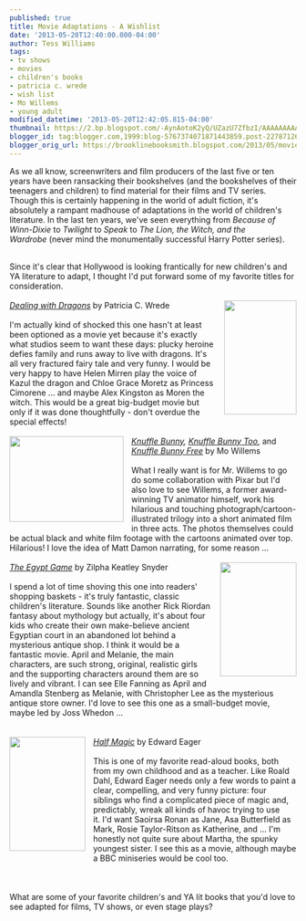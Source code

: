 ```yaml
---
published: true
title: Movie Adaptations - A Wishlist
date: '2013-05-20T12:40:00.000-04:00'
author: Tess Williams
tags:
- tv shows
- movies
- children's books
- patricia c. wrede
- wish list
- Mo Willems
- young adult
modified_datetime: '2013-05-20T12:42:05.815-04:00'
thumbnail: https://2.bp.blogspot.com/-AynAotoK2yQ/UZazU7ZfbzI/AAAAAAAAAeU/OFGPvn96X5o/s72-c/dealing.jpg
blogger_id: tag:blogger.com,1999:blog-5767374071871443859.post-2278712635305961240
blogger_orig_url: https://brooklinebooksmith.blogspot.com/2013/05/movie-adaptations-wishlist.html
---
```


As we all know, screenwriters and film producers of the last five or ten years have been ransacking their bookshelves (and the bookshelves of their teenagers and children) to find material for their films and TV series. Though this is certainly happening in the world of adult fiction, it's absolutely a rampant madhouse of adaptations in the world of children's literature. In the last ten years, we've seen everything from <i>Because of Winn-Dixie</i>&nbsp;to <i>Twilight</i>&nbsp;to <i>Speak </i>to <i>The Lion, the Witch, and the Wardrobe</i>&nbsp;(never mind the monumentally successful Harry Potter series).<br /><br /><div style="text-align: right;"></div>Since it's clear that Hollywood is looking frantically for new children's and YA literature to adapt, I thought I'd put forward some of my favorite titles for consideration.<br /><br /><a href="https://2.bp.blogspot.com/-AynAotoK2yQ/UZazU7ZfbzI/AAAAAAAAAeU/OFGPvn96X5o/s1600/dealing.jpg" imageanchor="1" style="clear: right; float: right; margin-bottom: 1em; margin-left: 1em;"><img border="0" src="https://2.bp.blogspot.com/-AynAotoK2yQ/UZazU7ZfbzI/AAAAAAAAAeU/OFGPvn96X5o/s1600/dealing.jpg" height="200" width="127" /></a><i><a href="https://www.brooklinebooksmith-shop.com/book/9780152045661">Dealing with Dragons</a>&nbsp;</i>by Patricia C. Wrede<br /><br />I'm actually kind of shocked this one hasn't at least been optioned as a movie yet because it's exactly what studios seem to want these days: plucky heroine defies family and runs away to live with dragons. It's all very fractured fairy tale and very funny. I would be very happy to have Helen Mirren play the voice of Kazul the dragon and Chloe Grace Moretz as Princess Cimorene ... and maybe Alex Kingston as Moren the witch. This would be a great big-budget movie but only if it was done thoughtfully - don't overdue the special effects!<br /><br /><div class="separator" style="clear: both; text-align: center;"><a href="https://1.bp.blogspot.com/-G3LIy60YDpU/UZanwOv-wUI/AAAAAAAAAd4/Q7RG6HFZcuE/s1600/knuffle.jpg" imageanchor="1" style="clear: left; float: left; margin-bottom: 1em; margin-right: 1em;"><img border="0" src="https://1.bp.blogspot.com/-G3LIy60YDpU/UZanwOv-wUI/AAAAAAAAAd4/Q7RG6HFZcuE/s1600/knuffle.jpg" height="150" width="200" /></a></div><span style="font-style: italic;"><a href="https://www.brooklinebooksmith-shop.com/book/9780786818709" style="text-decoration: underline;">Knuffle Bunny</a>, <a href="https://www.brooklinebooksmith-shop.com/book/9781423102991" style="text-decoration: underline;">Knuffle Bunny Too</a><u>,</u></span> and <a href="https://www.brooklinebooksmith-shop.com/book/9780061929571" style="font-style: italic; text-decoration: underline;">Knuffle Bunny Free</a>&nbsp;by Mo Willems<br /><br />What I really want is for Mr. Willems to go do some collaboration with Pixar but I'd also love to see Willems, a former award-winning TV animator himself, work his hilarious and touching photograph/cartoon-illustrated trilogy into a short animated film in three acts. The photos themselves could be actual black and white film footage with the cartoons animated over top. Hilarious! I love the idea of Matt Damon narrating, for some reason ...<br /><br /><a href="https://3.bp.blogspot.com/-WHRub56fX7Y/UZasDNDJ6lI/AAAAAAAAAeE/_jObpG6C_60/s1600/egypt+game.jpg" imageanchor="1" style="clear: right; float: right; margin-bottom: 1em; margin-left: 1em;"><img border="0" src="https://3.bp.blogspot.com/-WHRub56fX7Y/UZasDNDJ6lI/AAAAAAAAAeE/_jObpG6C_60/s1600/egypt+game.jpg" height="200" width="134" /></a><i><a href="https://www.brooklinebooksmith-shop.com/book/9781416990512">The Egypt Game</a></i>&nbsp;by Zilpha Keatley Snyder<br /><br />I spend a lot of time shoving this one into readers' shopping baskets - it's truly fantastic, classic children's literature. Sounds like another Rick Riordan fantasy about mythology but actually, it's about four kids who create their own make-believe ancient Egyptian court in an abandoned lot behind a mysterious antique shop. I think it would be a fantastic movie. April and Melanie, the main characters, are such strong, original, realistic girls and the supporting characters around them are so lively and vibrant. I can see Elle Fanning as April and Amandla Stenberg as Melanie, with Christopher Lee as the mysterious antique store owner. I'd love to see this one as a small-budget movie, maybe led by Joss Whedon ...<br /><br /><br /><a href="https://1.bp.blogspot.com/-TNIM4VCxoaQ/UZpNqSyNBdI/AAAAAAAAAek/jrc9MhHiTvU/s1600/HalfMagic5.jpg" imageanchor="1" style="clear: left; float: left; margin-bottom: 1em; margin-right: 1em;"><img border="0" src="https://1.bp.blogspot.com/-TNIM4VCxoaQ/UZpNqSyNBdI/AAAAAAAAAek/jrc9MhHiTvU/s1600/HalfMagic5.jpg" height="200" width="133" /></a><i><a href="https://www.brooklinebooksmith-shop.com/book/9780152020682">Half Magic</a> </i>by Edward Eager<br /><br />This is one of my favorite read-aloud books, both from my own childhood and as a teacher. Like Roald Dahl, Edward Eager needs only a few words to paint a clear, compelling, and very funny picture: four siblings who find a complicated piece of magic and, predictably,&nbsp;wreak all kinds of&nbsp;havoc&nbsp;trying to use it.&nbsp;I'd want Saoirsa Ronan as Jane, Asa Butterfield as Mark, Rosie Taylor-Ritson as Katherine, and ... I'm honestly not quite sure about Martha, the spunky youngest sister. I see this as a movie, although maybe a BBC miniseries would be cool too.<br /><br /><br /><br />What are some of your favorite children's and YA lit books that you'd love to see adapted for films, TV shows, or even stage plays?<br /><br /><br />&nbsp;&nbsp; 